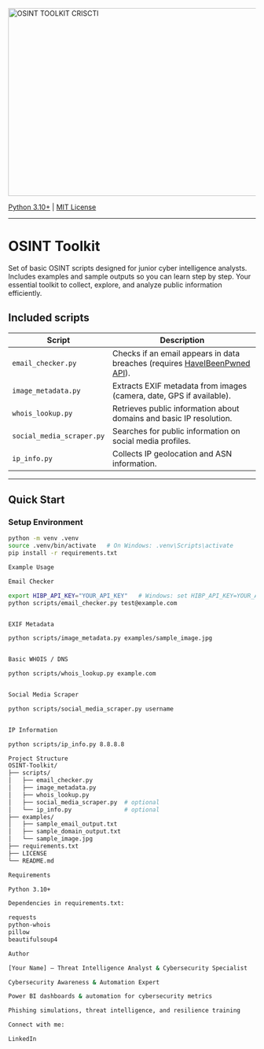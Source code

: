 <img width="933" height="382" alt="OSINT TOOLKIT CRISCTI" src="https://github.com/user-attachments/assets/706e5beb-62e8-4f37-a212-d7d549f290ee" />


[Python 3.10+](https://www.python.org/) | [MIT License](LICENSE)

---


# OSINT Toolkit

Set of basic OSINT scripts designed for junior cyber intelligence analysts. Includes examples and sample outputs so you can learn step by step. Your essential toolkit to collect, explore, and analyze public information efficiently.

## Included scripts

| Script | Description |
|--------|-------------|
| `email_checker.py` | Checks if an email appears in data breaches (requires [HaveIBeenPwned API](https://haveibeenpwned.com/API/v3)). |
| `image_metadata.py` | Extracts EXIF metadata from images (camera, date, GPS if available). |
| `whois_lookup.py` | Retrieves public information about domains and basic IP resolution. |
| `social_media_scraper.py` | Searches for public information on social media profiles. |
| `ip_info.py`  | Collects IP geolocation and ASN information. |

---

## Quick Start

### Setup Environment
```bash
python -m venv .venv
source .venv/bin/activate   # On Windows: .venv\Scripts\activate
pip install -r requirements.txt

Example Usage

Email Checker

export HIBP_API_KEY="YOUR_API_KEY"   # Windows: set HIBP_API_KEY=YOUR_API_KEY
python scripts/email_checker.py test@example.com


EXIF Metadata

python scripts/image_metadata.py examples/sample_image.jpg


Basic WHOIS / DNS

python scripts/whois_lookup.py example.com


Social Media Scraper

python scripts/social_media_scraper.py username


IP Information

python scripts/ip_info.py 8.8.8.8

Project Structure
OSINT-Toolkit/
├── scripts/
│   ├── email_checker.py
│   ├── image_metadata.py
│   ├── whois_lookup.py
│   ├── social_media_scraper.py  # optional
│   └── ip_info.py               # optional
├── examples/
│   ├── sample_email_output.txt
│   ├── sample_domain_output.txt
│   └── sample_image.jpg
├── requirements.txt
├── LICENSE
└── README.md

Requirements

Python 3.10+

Dependencies in requirements.txt:

requests
python-whois
pillow
beautifulsoup4

Author

[Your Name] – Threat Intelligence Analyst & Cybersecurity Specialist

Cybersecurity Awareness & Automation Expert

Power BI dashboards & automation for cybersecurity metrics

Phishing simulations, threat intelligence, and resilience training

Connect with me:

LinkedIn

